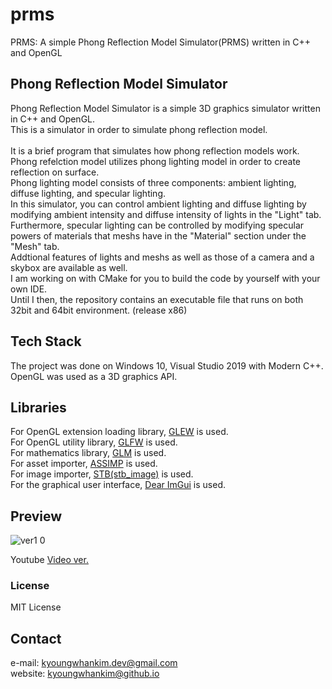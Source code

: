 # prms
PRMS: A simple Phong Reflection Model Simulator(PRMS) written in C++ and OpenGL

## Phong Reflection Model Simulator
Phong Reflection Model Simulator is a simple 3D graphics simulator written in C++ and OpenGL.<br>
This is a simulator in order to simulate phong reflection model.<br>
<br>
It is a brief program that simulates how phong reflection models work.<br>
Phong refelction model utilizes phong lighting model in order to create reflection on surface.<br>
Phong lighting model consists of three components: ambient lighting, diffuse lighting, and specular lighting.<br>
In this simulator, you can control ambient lighting and diffuse lighting by modifying ambient intensity and diffuse intensity of lights in the \"Light\" tab.<br>
Furthermore, specular lighting can be controlled by modifying specular powers of materials that meshs have in the \"Material\" section under the \"Mesh\" tab.<br>
Addtional features of lights and meshs as well as those of a camera and a skybox are available as well.<br>
I am working on with CMake for you to build the code by yourself with your own IDE.  
Until I then, the repository contains an executable file that runs on both 32bit and 64bit environment. (release x86)

## Tech Stack
The project was done on Windows 10, Visual Studio 2019 with Modern C++. OpenGL was used as a 3D graphics API.<br>

## Libraries
For OpenGL extension loading library, [GLEW](http://glew.sourceforge.net/) is used.<br>
For OpenGL utility library, [GLFW](https://www.glfw.org/) is used.<br>
For mathematics library, [GLM](https://github.com/g-truc/glm) is used.<br>
For asset importer, [ASSIMP](https://github.com/assimp/assimp) is used.<br>
For image importer, [STB(stb_image)](https://github.com/nothings/stb/blob/master/stb_image.h) is used.<br>
For the graphical user interface, [Dear ImGui](https://github.com/ocornut/imgui) is used.<br>

## Preview
![ver1 0](https://user-images.githubusercontent.com/60923302/111743121-9043cb00-88cc-11eb-82d6-4ae34674bc62.png)

Youtube [Video ver.](https://youtu.be/HNKLdebsa9c)

### License
MIT License

## Contact 
e-mail: kyoungwhankim.dev@gmail.com  
website: kyoungwhankim@github.io
